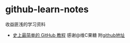 # github-learn-notes
收益匪浅的学习资料
* [史上最简单的 GitHub 教程](https://blog.csdn.net/qq_35246620/article/details/66973794) 感谢@维C果糖 附[github地址](https://github.com/guobinhit)

